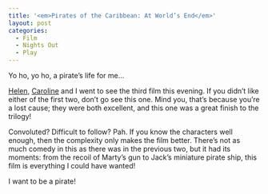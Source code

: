 ```yaml
---
title: '<em>Pirates of the Caribbean: At World’s End</em>'
layout: post
categories:
  - Film
  - Nights Out
  - Play
---
```

Yo ho, yo ho, a pirate’s life for me…

[Helen](http://pictures.scholesmafia.co.uk/index.php/?profile=5), [Caroline](http://pictures.scholesmafia.co.uk/index.php/?profile=46) and I went to see the third film this evening. If you didn’t like either of the first two, don’t go see this one. Mind you, that’s because you’re a lost cause; they were both excellent, and this one was a great finish to the trilogy!

Convoluted? Difficult to follow? Pah. If you know the characters well enough, then the complexity only makes the film better. There’s not as much comedy in this as there was in the previous two, but it had its moments: from the recoil of Marty’s gun to Jack’s miniature pirate ship, this film is everything I could have wanted!

I want to be a pirate!
